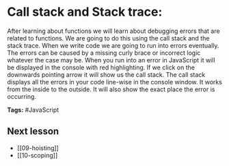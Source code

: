 # Call stack and Stack trace:
After learning about functions we will learn about debugging errors that are related to functions. We are going to do this using the call stack and the stack trace. When we write code we are going to run into errors eventually. The errors can be caused by a missing curly brace or incorrect logic whatever the case may be. When you run into an error in JavaScript it will be displayed in the console with red highlighting. If we click on the downwards pointing arrow it will show us the call stack. The call stack displays all the errors in your code line-wise in the console window. It works from the inside to the outside. It will also show the exact place the error is occurring.

**Tags:** #JavaScript 

## Next lesson
- [[09-hoisting]]
- [[10-scoping]]